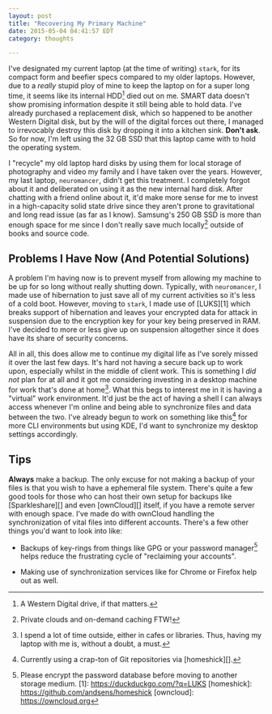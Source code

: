 ```yaml
---
layout: post
title: "Recovering My Primary Machine"
date: 2015-05-04 04:41:57 EDT
category: thoughts

---
```


I've designated my current laptop (at the time of writing) `stark`, for its
compact form and beefier specs compared to my older laptops. However, due to a
*really* stupid ploy of mine to keep the laptop on for a super long time, it
seems like its internal HDD[^1] died out on me. SMART data doesn't show
promising information despite it still being able to hold data. I've already
purchased a replacement disk, which so happened to be another Western Digital
disk, but by the will of the digital forces out there, I managed to irrevocably
destroy this disk by dropping it into a kitchen sink. **Don't ask**. So for now,
I'm left using the 32 GB SSD that this laptop came with to hold the operating
system.

I "recycle" my old laptop hard disks by using them for local storage of
photography and video my family and I have taken over the years. However, my
last laptop, `neuromancer`, didn't get this treatment. I completely forgot about
it and deliberated on using it as the new internal hard disk. After chatting
with a friend online about it, it'd make more sense for me to invest in a
high-capacity solid state drive since they aren't prone to gravitational and
long read issue (as far as I know). Samsung's 250 GB SSD is more than enough
space for me since I don't really save much locally[^2] outside of books and
source code.

## Problems I Have Now (And Potential Solutions)

A problem I'm having now is to prevent myself from allowing my machine to be up
for so long without really shutting down. Typically, with `neuromancer`, I made
use of hibernation to just save all of my current activities so it's less of a
cold boot. However, moving to `stark`, I made use of [LUKS][1] which breaks
support of hibernation and leaves your encrypted data for attack in suspension
due to the encryption key for your key being preserved in RAM. I've decided to
more or less give up on suspension altogether since it does have its share of
security concerns.

All in all, this does allow me to continue my digital life as I've sorely missed
it over the last few days. It's hard not having a secure back up to work upon,
especially whilst in the middle of client work. This is something I _did not_
plan for at all and it got me considering investing in a desktop machine for
work that's done at home[^3]. What this begs to interest me in it is having a
"virtual" work environment. It'd just be the act of having a shell I can always
access whenever I'm online and being able to synchronize files and data between
the two. I've already begun to work on something like this[^4] for more CLI
environments but using KDE, I'd want to synchronize my desktop settings
accordingly.

## Tips

**Always** make a backup. The only excuse for not making a backup of your files
is that you wish to have a ephemeral file system. There's quite a few good tools
for those who can host their own setup for backups like [Sparkleshare][] and even
[ownCloud][] itself, if you have a remote server with enough space. I've made do
with ownCloud handling the synchronization of vital files into different
accounts. There's a few other things you'd want to look into like:

  * Backups of key-rings from things like GPG or your password manager[^5]
    helps reduce the frustrating cycle of "reclaiming your accounts".

  * Making use of synchronization services like for Chrome or Firefox help
    out as well.

[^1]: A Western Digital drive, if that matters.
[^2]: Private clouds and on-demand caching FTW!
[^3]: I spend a lot of time outside, either in cafes or libraries. Thus, having my laptop with me is, without a doubt, a must.
[^4]: Currently using a crap-ton of Git repositories via [homeshick][].
[^5]: Please encrypt the password database before moving to another storage medium.
[1]: https://duckduckgo.com/?q=LUKS
[homeshick]: https://github.com/andsens/homeshick
[owncloud]: https://owncloud.org
